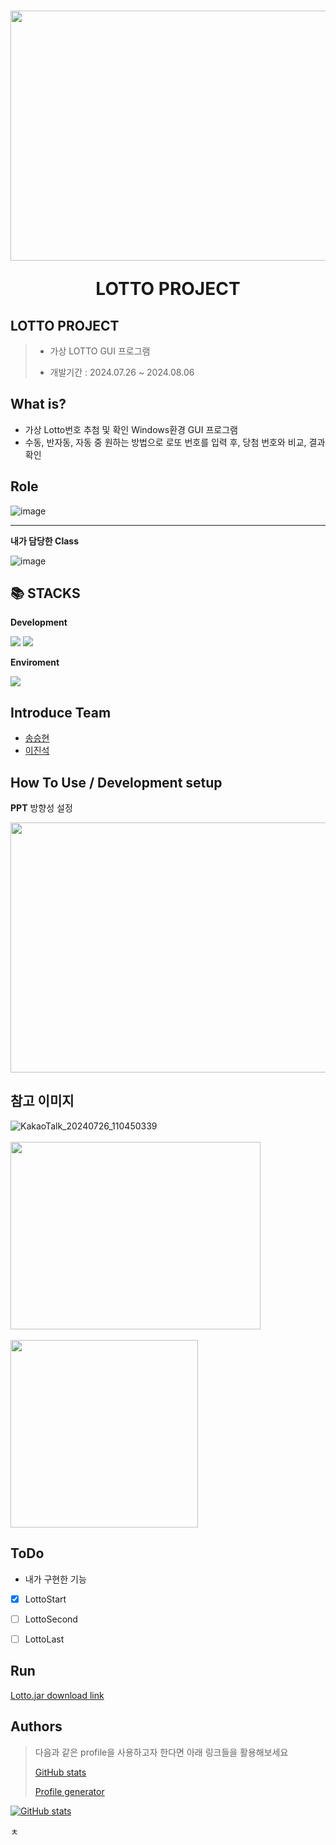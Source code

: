 <h1 align="center">
 <img src = "https://github.com/user-attachments/assets/5a3c3dc4-2bed-4491-b31d-d75dbb9f9e2f" width="600" height="400"/>

  LOTTO PROJECT 
</h1>
<p align="center">

 
</p>

## LOTTO PROJECT
> - 가상 LOTTO GUI 프로그램  
> 
> - 개발기간 : 2024.07.26 ~ 2024.08.06


## What is? 

- 가상 Lotto번호 추첨 및 확인 Windows환경 GUI 프로그램
- 수동, 반자동, 자동 중 원하는 방법으로 로또 번호를 입력 후, 당첨 번호와 비교, 결과확인

## Role

![image](https://github.com/user-attachments/assets/d6f7092e-eed6-4ba7-9fb4-b830a5798bf8)

---
**내가 담당한 Class** 

![image](https://github.com/user-attachments/assets/3be6431d-e0fd-402e-94a0-9e174c7ced06)






<div align="left">
  <h2>📚 STACKS</h2>
 
 **Development** 
 
   
  <img src="https://img.shields.io/badge/Eclipse-2C2255?style=for-the-badge&logo=eclipse&logoColor=white">  
  <img src="https://img.shields.io/badge/Java-ED8B00?style=for-the-badge&logo=openjdk&logoColor=white">
  <br>
 
 **Enviroment**

  <img src="https://img.shields.io/badge/git-F05032?style=for-the-badge&logo=git&logoColor=white"> 
 
  
  
</div>

## Introduce Team 
- [송승현](https://github.com/seunghyeon22)
- [이진석](https://github.com/MNLEEJS)




## How To Use / Development setup

**PPT**
 방향성 설정 

 
<img src = "https://github.com/user-attachments/assets/53d7f759-a4a7-47a5-b2ec-95b38b782bf7"  width="700" height="400"/>



## **참고 이미지**


![KakaoTalk_20240726_110450339](https://github.com/user-attachments/assets/bbd45ca6-21f2-4853-90ae-4b6204e33f54)
<br>
<br>
<img src = "https://github.com/user-attachments/assets/5c8b4a4e-5027-414b-8cfb-f5a913570759" width = "400" height="300"/>
<br>
<br>
<img src = "https://github.com/user-attachments/assets/2e96e8a4-5871-46e6-9a9c-8c3fa320e9c0" width="300" height="300"/>




## ToDo

- 내가 구현한 기능


*   [x] LottoStart
*   [ ] LottoSecond
*   [ ] LottoLast

    

## Run

[Lotto.jar download link](https://github.com/Seodongchann/LottoProject/blob/master/Lottojar.jar)


## Authors


> 다음과 같은 profile을 사용하고자 한다면 아래 링크들을 활용해보세요
>
> [GitHub stats](https://github.com/anuraghazra/github-readme-stats)
>
> [Profile generator](https://gprm.itsvg.in/)

[![GitHub stats](https://github-readme-stats.vercel.app/api?username=SYacuCLoud)](https://github.com/Seodongchann)




ㅊ
